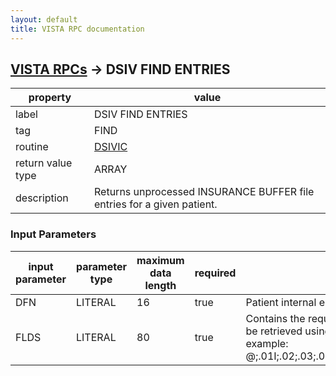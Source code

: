 ```yaml
---
layout: default
title: VISTA RPC documentation
---
```




## [VISTA RPCs](TableOfContent.md) &#8594; DSIV FIND ENTRIES 

 property | value 
--- | --- 
 label | DSIV FIND ENTRIES
 tag | FIND
 routine | [DSIVIC](http://code.osehra.org/dox/Routine_DSIVIC_source.html)
 return value type | ARRAY
 description | Returns unprocessed INSURANCE BUFFER file entries for a given patient.

### Input Parameters

| input parameter | parameter type | maximum data length | required | description | 
| --- | --- | --- | --- | --- | 
| DFN | LITERAL | 16 | true | Patient internal entry number (in FILE #2). | 
| FLDS | LITERAL | 80 | true | Contains the requested buffer entry fields that can be retrieved using Fileman (i.e. not an API call).  For example: \@;.01I;.02;.03;.04I;20.01;40.02;40.03;40.09;60.04\ | 